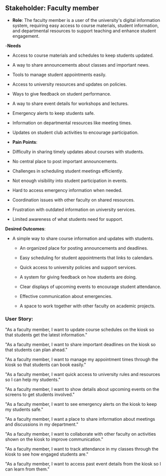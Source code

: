 ## Stakeholder: Faculty member
- **Role**: The faculty member is a user of the university's digital information system, requiring easy access to course materials, student information, and departmental resources to support teaching and enhance student engagement.

-**Needs**

- Access to course materials and schedules to keep students updated.

- A way to share announcements about classes and important news.

- Tools to manage student appointments easily.

- Access to university resources and updates on policies.

- Ways to give feedback on student performance.

- A way to share event details for workshops and lectures.

- Emergency alerts to keep students safe.

- Information on departmental resources like meeting times.

- Updates on student club activities to encourage participation.


- **Pain Points**: 

- Difficulty in sharing timely updates about courses with students.

- No central place to post important announcements.

- Challenges in scheduling student meetings efficiently.

- Not enough visibility into student participation in events.

- Hard to access emergency information when needed.

- Coordination issues with other faculty on shared resources.

- Frustration with outdated information on university services.

- Limited awareness of what students need for support.

**Desired Outcomes**: 
  - A simple way to share course information and updates with students.

	- An organized place for posting announcements and deadlines.

	- Easy scheduling for student appointments that links to calendars.

	- Quick access to university policies and support services.

	- A system for giving feedback on how students are doing.

	- Clear displays of upcoming events to encourage student attendance.

	- Effective communication about emergencies.

	- A space to work together with other faculty on academic projects.


### User Story:

"As a faculty member, I want to update course schedules on the kiosk so that students get the latest information."

"As a faculty member, I want to share important deadlines on the kiosk so that students can plan ahead."

"As a faculty member, I want to manage my appointment times through the kiosk so that students can book easily."

"As a faculty member, I want quick access to university rules and resources so I can help my students."

"As a faculty member, I want to show details about upcoming events on the screens to get students involved."

"As a faculty member, I want to see emergency alerts on the kiosk to keep my students safe."

"As a faculty member, I want a place to share information about meetings and discussions in my department."

"As a faculty member, I want to collaborate with other faculty on activities shown on the kiosk to improve communication."

"As a faculty member, I want to track attendance in my classes through the kiosk to see how engaged students are."

"As a faculty member, I want to access past event details from the kiosk so I can learn from them."
